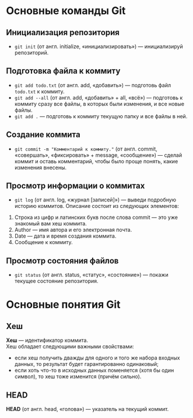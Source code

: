 # Основные команды Git

## Инициализация репозитория

- `git init` (от англ. initialize, «инициализировать») — инициализируй репозиторий.

## Подготовка файла к коммиту

- `git add todo.txt` (от англ. add, «добавить») — подготовь файл `todo.txt` к коммиту.
- `git add --all` (от англ. add, «добавить» + all, «всё») — подготовь к коммиту сразу все файлы, в которых были изменения, и все новые файлы.
- `git add .` — подготовь к коммиту текущую папку и все файлы в ней.

## Создание коммита

- `git commit -m "Комментарий к коммиту."` (от англ. commit, «совершать», «фиксировать» + message, «сообщение») — сделай коммит и оставь комментарий, чтобы было проще понять, какие изменения внесены.

## Просмотр информации о коммитах

- `git log` (от англ. log, «журнал [записей]») — выведи подробную историю коммитов.
Описание состоит из следующих элементов:  
1. Строка из цифр и латинских букв после слова commit — это уже знакомый вам хеш коммита.
2. Author — имя автора и его электронная почта.
3. Date — дата и время создания коммита.
4. Сообщение к коммиту.

## Просмотр состояния файлов

- `git status` (от англ. status, «статус», «состояние») — покажи текущее состояние репозитория.


# Основные понятия Git
## Хеш

**Хеш** — идентификатор коммита.  
Хеш обладает следующими важными свойствами:  
- если хеш получить дважды для одного и того же набора входных данных, то результат будет гарантированно одинаковый;
- если хоть что-то в исходных данных поменяется (хотя бы один символ), то хеш тоже изменится (причём сильно).


## HEAD

**HEAD** (от англ. head, «голова») — указатель на текущий коммит.